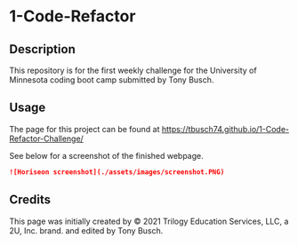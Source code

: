 # 1-Code-Refactor

## Description

This repository is for the first weekly challenge for the University of Minnesota coding boot camp submitted by Tony Busch. 

## Usage

The page for this project can be found at https://tbusch74.github.io/1-Code-Refactor-Challenge/

See below for a screenshot of the finished webpage.
```md
![Horiseon screenshot](./assets/images/screenshot.PNG)
```

## Credits

This page was initially created by © 2021 Trilogy Education Services, LLC, a 2U, Inc. brand. and edited by Tony Busch. 